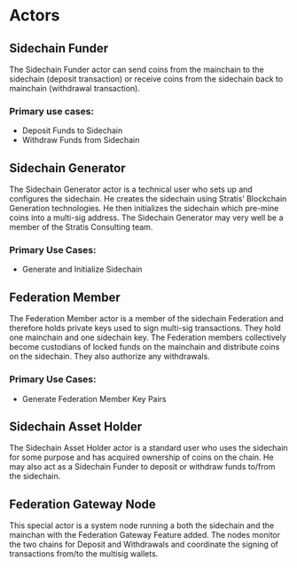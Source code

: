 # Actors

## Sidechain Funder
The Sidechain Funder actor can send coins from the mainchain to the sidechain (deposit transaction) or receive coins from the sidechain back to mainchain (withdrawal transaction). 

### Primary use cases:
- Deposit Funds to Sidechain
- Withdraw Funds from Sidechain

## Sidechain Generator
The Sidechain Generator actor is a technical user who sets up and configures the sidechain.  He creates the sidechain using Stratis’ Blockchain Generation technologies. He then initializes the sidechain which pre-mine coins into a multi-sig address.  The Sidechain Generator may very well be a member of the Stratis Consulting team.
### Primary Use Cases:
- Generate and Initialize Sidechain

## Federation Member
The Federation Member actor is a member of the sidechain Federation and therefore holds private keys used to sign multi-sig transactions. They hold one mainchain and one sidechain key.  The Federation members collectively become custodians of locked funds on the mainchain and distribute coins on the sidechain. They also authorize any withdrawals.  
### Primary Use Cases:
- Generate Federation Member Key Pairs

## Sidechain Asset Holder
The Sidechain Asset Holder actor is a standard user who uses the sidechain for some purpose and has acquired ownership of coins on the chain. He may also act as a Sidechain Funder to deposit or withdraw funds to/from the sidechain.

## Federation Gateway Node
This special actor is a system node running a both the sidechain and the mainchan with the Federation Gateway Feature added.  The nodes monitor the two chains for Deposit and Withdrawals and coordinate the signing of transactions from/to the multisig wallets.